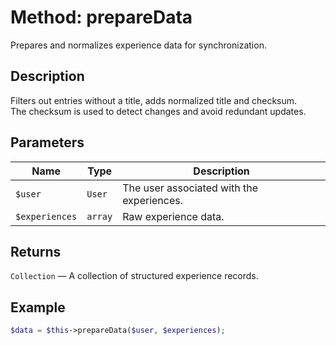 # Method: prepareData

Prepares and normalizes experience data for synchronization.

## Description
Filters out entries without a title, adds normalized title and checksum.  
The checksum is used to detect changes and avoid redundant updates.

## Parameters
| Name | Type | Description |
|------|------|-------------|
| `$user` | `User` | The user associated with the experiences. |
| `$experiences` | `array` | Raw experience data. |

## Returns
`Collection` — A collection of structured experience records.

## Example
```php
$data = $this->prepareData($user, $experiences);
